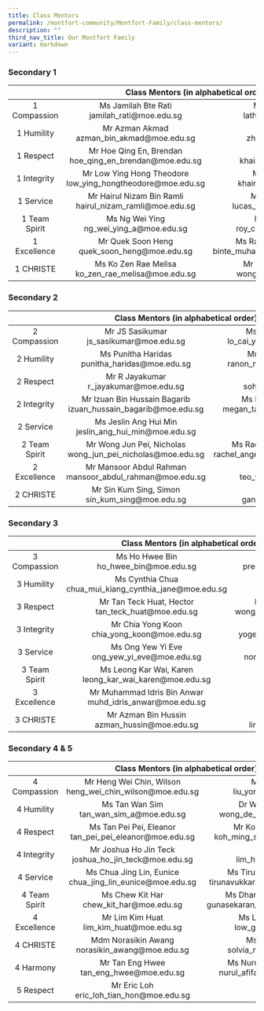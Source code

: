 ```yaml
---
title: Class Mentors
permalink: /montfort-community/Montfort-Family/class-mentors/
description: ""
third_nav_title: Our Montfort Family
variant: markdown
---
```

### Secondary 1

<table style="text-align: center">
<thead>
  <tr>
    <th colspan="3" style="text-align: center">Class Mentors (in alphabetical order)</th>
  </tr>
</thead>
<tbody>
  <tr>
    <td>1 Compassion</td>
    <td>Ms Jamilah Bte Rati<br>jamilah_rati@moe.edu.sg</td>
    <td>Ms Latha D/O Murugiah<br>latha_murugiah@moe.edu.sg</td>
  </tr>
  <tr>
    <td>1 Humility</td>
    <td>Mr Azman Akmad<br>azman_bin_akmad@moe.edu.sg</td>
    <td>Ms Zhang Wenjie<br>zhang_wenjie@moe.edu.sg</td>
  </tr>
  <tr>
    <td>1 Respect<br> </td>
    <td>Mr Hoe Qing En, Brendan<br>hoe_qing_en_brendan@moe.edu.sg</td>
    <td>Mr Khairyl Hassim<br>khairyl_b_hashim@moe.edu.sg</td>
  </tr>
  <tr>
    <td>1 Integrity</td>
    <td>Mr Low Ying Hong Theodore <br>low_ying_hongtheodore@moe.edu.sg</td>
    <td>Mdm Khairunnisa Yahya<br>khairunnisa_yahya@moe.edu.sg</td>
  </tr>
  <tr>
    <td>1 Service</td>
    <td>Mr Hairul Nizam Bin Ramli<br>hairul_nizam_ramli@moe.edu.sg</td>
    <td>Mr Lucas Tang An Sheng<br>lucas_tang_an_sheng@moe.edu.sg</td>
  </tr>
  <tr>
    <td>1 Team Spirit</td>
    <td>Ms Ng Wei Ying<br>ng_wei_ying_a@moe.edu.sg</td>
    <td>Mr Roy Chew Hock Wu<br>roy_chew_hock_wu@moe.edu.sg</td>
  </tr>
  <tr>
    <td>1 Excellence</td>
    <td>Mr Quek Soon Heng<br>quek_soon_heng@moe.edu.sg</td>
    <td>Ms Rafidah Bte Muhammad Nasir<br>binte_muhammad_nasir_rafidah@moe.edu.sg</td>
  </tr>
  <tr>
    <td>1 CHRISTE</td>
    <td>Ms Ko Zen Rae Melisa<br>ko_zen_rae_melisa@moe.edu.sg</td>
    <td>Mr Wong Chyng Shiau Kenny <br>wong_chyng_shiau@moe.edu.sg</td>
  </tr>
</tbody>
</table>

    
### Secondary 2

<table style="text-align: center">
<thead>
  <tr>
    <th colspan="3" style="text-align: center">    Class Mentors (in alphabetical order)</th>
  </tr>
</thead>
<tbody>
  <tr>
    <td>2 Compassion</td>
    <td>Mr JS Sasikumar<br>js_sasikumar@moe.edu.sg</td>
    <td>Ms Lo Cai Yue Brenda<br>lo_cai_yue_brenda@moe.edu.sg</td>
  </tr>
  <tr>
    <td>2 Humility</td>
    <td>Ms Punitha Haridas<br>punitha_haridas@moe.edu.sg</td>
    <td>Mr Ranon Mak Enhao<br>ranon_mak_enhao@moe.edu.sg</td>
  </tr>
  <tr>
    <td>2 Respect</td>
    <td>Mr R Jayakumar<br>r_jayakumar@moe.edu.sg</td>
    <td>Mr Soh Yi Jie<br>soh_yi_jie@moe.edu.sg</td>
  </tr>
  <tr>
    <td>2 Integrity</td>
    <td>Mr Izuan Bin Hussain Bagarib<br>izuan_hussain_bagarib@moe.edu.sg</td>
    <td>Ms Megan Tan Shu Ning<br>megan_tan_shu_ning@moe.edu.sg</td>
  </tr>
  <tr>
    <td>2 Service</td>
    <td>Ms Jeslin Ang Hui Min<br>jeslin_ang_hui_min@moe.edu.sg</td>
    <td>-<br>-</td>
  </tr>
  <tr>
    <td>2 Team Spirit</td>
    <td>Mr Wong Jun Pei, Nicholas<br>wong_jun_pei_nicholas@moe.edu.sg</td>
    <td>Ms Rachel Angelique Galistan<br>rachel_angelique_galistan@moe.edu.sg</td>
  </tr>
  <tr>
    <td>2 Excellence</td>
    <td>Mr Mansoor Abdul Rahman<br>mansoor_abdul_rahman@moe.edu.sg</td>
    <td>Ms Teo Wan Lin<br>teo_wan_lin@moe.edu.sg</td>
  </tr>
  <tr>
    <td>2 CHRISTE</td>
    <td>Mr Sin Kum Sing, Simon<br>sin_kum_sing@moe.edu.sg</td>
    <td>Ms Gan Jia Lin<br>gan_jia_lin@moe.edu.sg</td>
  </tr>
</tbody>
</table>
 
### Secondary 3

<table style="text-align: center">
<thead>
  <tr>
    <th colspan="3" style="text-align: center">Class Mentors (in alphabetical order)</th>
  </tr>
</thead>
<tbody>
  <tr>
    <td>3 Compassion</td>
    <td>Ms Ho Hwee Bin<br>ho_hwee_bin@moe.edu.sg</td>
    <td>Ms Preetha d/o Preklathan<br>preetha_preklathan@moe.edu.sg</td>
  </tr>
  <tr>
    <td>3 Humility</td>
    <td>Ms Cynthia Chua<br>chua_mui_kiang_cynthia_jane@moe.edu.sg</td>
    <td>Ms Ong Qiulin<br>ong_qiulin@moe.edu.sg
</td></tr><tr>
    <td>3 Respect</td>
    <td>Mr Tan Teck Huat, Hector<br>tan_teck_huat@moe.edu.sg</td>
    <td>Mr Wong Yong Zhao Caleb<br>wong_yong_zhao_caleb@moe.edu.sg</td>
  </tr>
  <tr>
    <td>3 Integrity</td>
    <td>Mr Chia Yong Koon<br> 
chia_yong_koon@moe.edu.sg</td>
    <td>Ms Yogeswari Elangovan<br>yogeswari_elangovan@moe.edu.sg</td>
  </tr>
  <tr>
    <td>3 Service</td>
    <td>Ms Ong Yew Yi Eve<br>ong_yew_yi_eve@moe.edu.sg</td>
    <td>Ms Norshirin Sulaiman<br>norshirin_sulaiman@moe.edu.sg</td>
  </tr>
  <tr>
    <td>3 Team Spirit</td>
    <td>Ms Leong Kar Wai, Karen<br>leong_kar_wai_karen@moe.edu.sg</td>
    <td>Ms Tey Ser Ling<br>tey_ser_ling@moe.edu.sg</td>
  </tr>
  <tr>
    <td>3 Excellence</td>
    <td>Mr Muhammad Idris Bin Anwar<br>muhd_idris_anwar@moe.edu.sg</td>
    <td>Ms Peh Kaijia Celine<br>peh_kaijia@moe.edu.sg</td>
  </tr>
  <tr>
    <td>3 CHRISTE</td>
    <td>Mr Azman Bin Hussin<br>azman_hussin@moe.edu.sg</td>
		<td>Mr Lim Sheng Guan<br>lim_sheng_guan@moe.edu.sg</td>
		

</tr></tbody>
</table>
		
### 	Secondary 4 &amp; 5


<table style="text-align: center">
<thead>
  <tr>
    <th colspan="3" style="text-align: center">Class Mentors (in alphabetical order)</th>
  </tr>
</thead>
<tbody>
  <tr>
    <td>4 Compassion</td>
    <td>Mr Heng Wei Chin, Wilson<br>heng_wei_chin_wilson@moe.edu.sg</td>
    <td>Mr Liu Yong Feng<br>liu_yong_feng@moe.edu.sg</td>
  </tr>
  <tr>
    <td>4 Humility</td>
    <td>Ms Tan Wan Sim<br>tan_wan_sim_a@moe.edu.sg</td>
    <td>Dr Wong De Wei, Shawn <br>wong_de_wei_shawn@moe.edu.sg
</td></tr><tr>
    <td>4 Respect</td>
    <td>Ms Tan Pei Pei, Eleanor<br>tan_pei_pei_eleanor@moe.edu.sg</td>
    <td>Mr Koh Ming Sheng, Daniel<br>koh_ming_sheng_daniel@moe.edu.sg</td>
  </tr>
  <tr>
    <td>4 Integrity</td>
    <td>Mr Joshua Ho Jin Teck<br>joshua_ho_jin_teck@moe.edu.sg</td>
    <td>Ms Lim Hui Qi<br>lim_hui_qi_a@moe.edu.sg</td>
  </tr>
  <tr>
    <td>4 Service</td>
    <td>Ms Chua Jing Lin, Eunice<br>chua_jing_lin_eunice@moe.edu.sg</td>
    <td>Ms Tirunavukkarasu Poongodi <br>tirunavukkarasu_poongodi@moe.edu.sg</td>
  </tr>
  <tr>
    <td>4 Team Spirit</td>
    <td>Ms Chew Kit Har<br>chew_kit_har@moe.edu.sg</td>
    <td>Ms Dhanalakshmi Gunasekaran<br>gunasekaran_dhanalakshmi@moe.edu.sg</td>
  </tr>
  <tr>
    <td>4 Excellence</td>
    <td>Mr Lim Kim Huat<br>lim_kim_huat@moe.edu.sg</td>
    <td>Ms Low Guan Lin, Jamie <br>low_guan_lin@moe.edu.sg</td>
  </tr>
  <tr>
    <td>4 CHRISTE</td>
    <td>Mdm Norasikin Awang <br>norasikin_awang@moe.edu.sg</td>
    <td>Ms Solvia Ng Chu Yi<br>solvia_ng_chu_yi@moe.edu.sg</td>
  </tr>
  <tr>
    <td>4 Harmony</td>
    <td>Mr Tan Eng Hwee<br>tan_eng_hwee@moe.edu.sg</td>
    <td>Ms Nurul Afifah Binte Zulkhairi<br>nurul_afifah_zulkhairi@moe.edu.sg</td>
  </tr>
	<tr>
<td>5 Respect</td>
	<td>Mr Eric Loh<br>eric_loh_tian_hon@moe.edu.sg</td>
	<td>-<br></td>
  </tr>
</tbody>
</table>